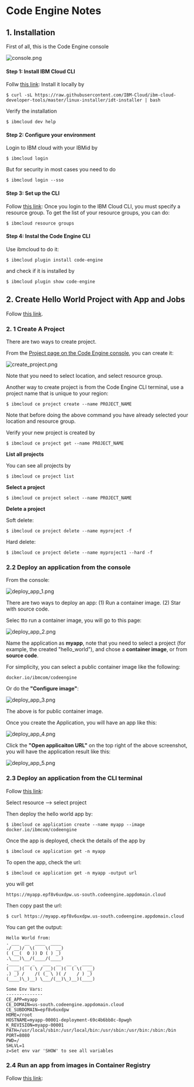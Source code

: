 # Code Engine Notes





## 1. Installation

First of all, this is the Code Engine console

![console.png](https://github.com/dongzhang84/Study_Notes/blob/main/figures/code_engine/console.png?raw=true)



#### Step 1: Install IBM Cloud CLI

Follw [this link](https://cloud.ibm.com/docs/cli?topic=cli-getting-started): Install it locally by

```
$ curl -sL https://raw.githubusercontent.com/IBM-Cloud/ibm-cloud-developer-tools/master/linux-installer/idt-installer | bash
```

Verify the installation

```
$ ibmcloud dev help
```



#### Step 2: Configure your environment

Login to IBM cloud with your IBMid by

```
$ ibmcloud login
```

But for security in most cases you need to do

```
$ ibmcloud login --sso
```



####  Step 3: Set up the CLI

Follow [this link](https://cloud.ibm.com/docs/codeengine?topic=codeengine-install-cli): Once you login to the IBM Cloud CLI, you must specify a resource group. To get the list of your resource groups, you can do:

```
$ ibmcloud resource groups
```



#### Step 4: Instal the Code Engine CLI

Use ibmcloud to do it:

```
$ ibmcloud plugin install code-engine
```

and check if it is installed by

```
$ ibmcloud plugin show code-engine
```





## 2. Create Hello World Project with App and Jobs

Follow [this link](https://cloud.ibm.com/docs/codeengine?topic=codeengine-manage-project).



### 2. 1 Create A Project

There are two ways to create project. 

From the [Project page on the Code Engine console](https://cloud.ibm.com/codeengine/create/project), you can create it:

![create_project.png](https://github.com/dongzhang84/Study_Notes/blob/main/figures/code_engine/create_project.png?raw=true)

Note that you need to select location, and select resource group. 



Another way to create project is from the Code Engine CLI terminal, use a project name that is unique to your region:

```
$ ibmcloud ce project create --name PROJECT_NAME 
```

Note that before doing the above command you have already selected your location and resource group. 

Verify your new project is created by 

```
$ ibmcloud ce project get --name PROJECT_NAME
```



**List all projects**

You can see all projects by

```
$ ibmcloud ce project list
```



**Select a project**

```
$ ibmcloud ce project select --name PROJECT_NAME
```



**Delete a project**

Soft delete:

```
$ ibmcloud ce project delete --name myproject -f
```

Hard delete:

```
$ ibmcloud ce project delete --name myproject1 --hard -f
```



### 2.2 Deploy an application from the console

From the console:

![deploy_app_1.png](https://github.com/dongzhang84/Study_Notes/blob/main/figures/code_engine/deploy_app_1.png?raw=true)

There are two ways to deploy an app: (1) Run a container image. (2) Star with source code. 

Selec tto run a container image, you will go to this page:

![deploy_app_2.png](https://github.com/dongzhang84/Study_Notes/blob/main/figures/code_engine/deploy_app_2.png?raw=true)

Name the application as **myapp**, note that you need to select a project (for example, the created "hello_world"), and chose a **container image**, or from **source code**.

For simplicity, you can select a public container image like the following: 

```
docker.io/ibmcom/codeengine
```

 Or do the **"Configure image"**:

![deploy_app_3.png](https://github.com/dongzhang84/Study_Notes/blob/main/figures/code_engine/deploy_app_3.png?raw=true)



The above is for public container image. 

Once you create the Application, you will have an app like this:

![deploy_app_4.png](https://github.com/dongzhang84/Study_Notes/blob/main/figures/code_engine/deploy_app_4.png?raw=true)

Click the **"Open applicaiton URL"** on the top right of the above screenshot, you will have the application result like this:

![deploy_app_5.png](https://github.com/dongzhang84/Study_Notes/blob/main/figures/code_engine/deploy_app_5.png?raw=true)

### 2.3 Deploy an application from the CLI terminal

Follow [this link](https://cloud.ibm.com/docs/codeengine?topic=codeengine-deploy-app-tutorial):

Select resource --> select project

Then deploy the hello world app by:

```
$ ibmcloud ce application create --name myapp --image docker.io/ibmcom/codeengine
```

Once the app is deployed, check the details of the app by

```
$ ibmcloud ce application get -n myapp
```

To open the app, check the url:

```
$ ibmcloud ce application get -n myapp -output url
```

you will get

```
https://myapp.epf8v6uxdpw.us-south.codeengine.appdomain.cloud
```

Then copy past the url:

```
$ curl https://myapp.epf8v6uxdpw.us-south.codeengine.appdomain.cloud
```

You can get the output:

```
Hello World from:
. ___  __  ____  ____
./ __)/  \(    \(  __)
( (__(  O )) D ( ) _)
.\___)\__/(____/(____)
.____  __ _   ___  __  __ _  ____
(  __)(  ( \ / __)(  )(  ( \(  __)
.) _) /    /( (_ \ )( /    / ) _)
(____)\_)__) \___/(__)\_)__)(____)

Some Env Vars:
--------------
CE_APP=myapp
CE_DOMAIN=us-south.codeengine.appdomain.cloud
CE_SUBDOMAIN=epf8v6uxdpw
HOME=/root
HOSTNAME=myapp-00001-deployment-69c4b6bb8c-8pwgh
K_REVISION=myapp-00001
PATH=/usr/local/sbin:/usr/local/bin:/usr/sbin:/usr/bin:/sbin:/bin
PORT=8080
PWD=/
SHLVL=1
z=Set env var 'SHOW' to see all variables
```



### 2.4 Run an app from images in Container Registry

Follow [this link](https://cloud.ibm.com/docs/codeengine?topic=codeengine-deploy-app-crimage):





